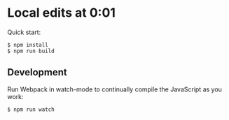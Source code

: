 # Local edits at 0:01

Quick start:

```
$ npm install
$ npm run build
````

## Development

Run Webpack in watch-mode to continually compile the JavaScript as you work:

```
$ npm run watch
```
